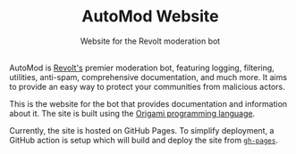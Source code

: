 <div align="center">
<h1>
  AutoMod Website
</h1>
Website for the Revolt moderation bot
</div>
<br/>

AutoMod is [Revolt's](https://revolt.chat) premier moderation bot, featuring logging, filtering, utilities, anti-spam, comprehensive documentation, and much more. It aims to provide an easy way to protect your communities from malicious actors.

This is the website for the bot that provides documentation and information about it. The site is built using the [Origami programming language](https://weborigami.org).

Currently, the site is hosted on GitHub Pages. To simplify deployment, a GitHub action is setup which will build and deploy the site from [`gh-pages`](https://github.com/DeclanChidlow/AutoMod-site/tree/gh-pages).
